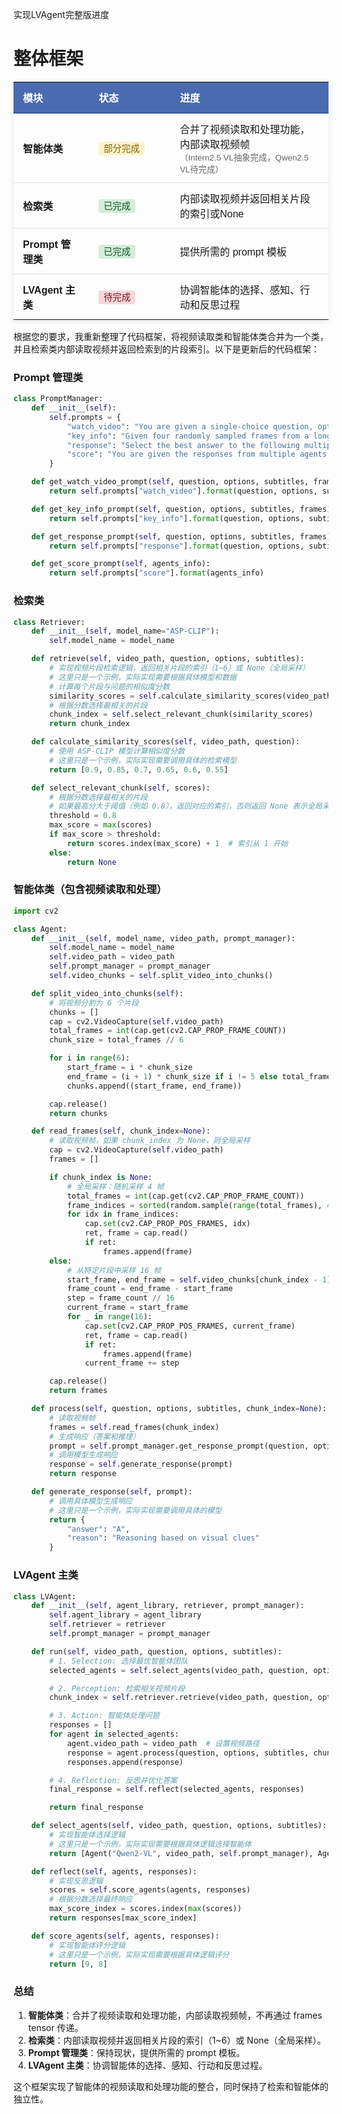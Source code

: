 实现LVAgent完整版进度

# 整体框架
<div style="font-family: Arial, sans-serif; max-width: 800px; margin: 0 auto;">
  <table style="width: 100%; border-collapse: collapse; box-shadow: 0 2px 10px rgba(0,0,0,0.1);">
    <thead>
      <tr style="background-color: #4a6baf; color: white;">
        <th style="padding: 12px 15px; text-align: left; border-bottom: 2px solid #3a5a9f;">模块</th>
        <th style="padding: 12px 15px; text-align: left; border-bottom: 2px solid #3a5a9f; width: 100px;">状态</th>
        <th style="padding: 12px 15px; text-align: left; border-bottom: 2px solid #3a5a9f;">进度</th>
      </tr>
    </thead>
    <tbody>
      <tr style="border-bottom: 1px solid #e0e0e0;">
        <td style="padding: 12px 15px; font-weight: bold;">智能体类</td>
        <td style="padding: 12px 15px;"><span style="background-color: #fff3cd; color: #856404; padding: 3px 8px; border-radius: 4px; font-size: 0.9em;">部分完成</span></td>
        <td style="padding: 12px 15px;">合并了视频读取和处理功能，内部读取视频帧<br><small style="color: #666;">（Intern2.5 VL抽象完成，Qwen2.5 VL待完成）</small></td>
      </tr>
      <tr style="border-bottom: 1px solid #e0e0e0;">
        <td style="padding: 12px 15px; font-weight: bold;">检索类</td>
        <td style="padding: 12px 15px;"><span style="background-color: #d4edda; color: #155724; padding: 3px 8px; border-radius: 4px; font-size: 0.9em;">已完成</span></td>
        <td style="padding: 12px 15px;">内部读取视频并返回相关片段的索引或None</td>
      </tr>
      <tr style="border-bottom: 1px solid #e0e0e0;">
        <td style="padding: 12px 15px; font-weight: bold;">Prompt 管理类</td>
        <td style="padding: 12px 15px;"><span style="background-color: #d4edda; color: #155724; padding: 3px 8px; border-radius: 4px; font-size: 0.9em;">已完成</span></td>
        <td style="padding: 12px 15px;">提供所需的 prompt 模板</td>
      </tr>
      <tr>
        <td style="padding: 12px 15px; font-weight: bold;">LVAgent 主类</td>
        <td style="padding: 12px 15px;"><span style="background-color: #f8d7da; color: #721c24; padding: 3px 8px; border-radius: 4px; font-size: 0.9em;">待完成</span></td>
        <td style="padding: 12px 15px;">协调智能体的选择、感知、行动和反思过程</td>
      </tr>
    </tbody>
  </table>
</div>
根据您的要求，我重新整理了代码框架，将视频读取类和智能体类合并为一个类，并且检索类内部读取视频并返回检索到的片段索引。以下是更新后的代码框架：

### **Prompt 管理类**
```python
class PromptManager:
    def __init__(self):
        self.prompts = {
            "watch_video": "You are given a single-choice question, options, subtitles, and some frames of the long video. You should not only look at the textual information but also consider the input visual information. If you can answer the question accurately based on the existing information, reply 'No'. Otherwise, reply 'Yes'.",
            "key_info": "Given four randomly sampled frames from a long video, subtitles, a question, and multiple-choice options, identify the key information needed to answer the question. Focus on visual cues, context, and temporal relationships within the frames.",
            "response": "Select the best answer to the following multiple-choice question based on the video and subtitles, and provide a detailed reasoning. Respond with the letter (A, B, C, or D) followed by the reasoning.",
            "score": "You are given the responses from multiple agents. Please score their performance based on their reasoning. The score ranges from 1 to 10."
        }

    def get_watch_video_prompt(self, question, options, subtitles, frames):
        return self.prompts["watch_video"].format(question, options, subtitles, frames)

    def get_key_info_prompt(self, question, options, subtitles, frames):
        return self.prompts["key_info"].format(question, options, subtitles, frames)

    def get_response_prompt(self, question, options, subtitles, frames):
        return self.prompts["response"].format(question, options, subtitles, frames)

    def get_score_prompt(self, agents_info):
        return self.prompts["score"].format(agents_info)
```

### **检索类**
```python
class Retriever:
    def __init__(self, model_name="ASP-CLIP"):
        self.model_name = model_name

    def retrieve(self, video_path, question, options, subtitles):
        # 实现视频片段检索逻辑，返回相关片段的索引（1~6）或 None（全局采样）
        # 这里只是一个示例，实际实现需要根据具体模型和数据
        # 计算每个片段与问题的相似度分数
        similarity_scores = self.calculate_similarity_scores(video_path, question)
        # 根据分数选择最相关的片段
        chunk_index = self.select_relevant_chunk(similarity_scores)
        return chunk_index

    def calculate_similarity_scores(self, video_path, question):
        # 使用 ASP-CLIP 模型计算相似度分数
        # 这里只是一个示例，实际实现需要调用具体的检索模型
        return [0.9, 0.85, 0.7, 0.65, 0.6, 0.55]

    def select_relevant_chunk(self, scores):
        # 根据分数选择最相关的片段
        # 如果最高分大于阈值（例如 0.8），返回对应的索引，否则返回 None 表示全局采样
        threshold = 0.8
        max_score = max(scores)
        if max_score > threshold:
            return scores.index(max_score) + 1  # 索引从 1 开始
        else:
            return None
```

### **智能体类（包含视频读取和处理）**
```python
import cv2

class Agent:
    def __init__(self, model_name, video_path, prompt_manager):
        self.model_name = model_name
        self.video_path = video_path
        self.prompt_manager = prompt_manager
        self.video_chunks = self.split_video_into_chunks()

    def split_video_into_chunks(self):
        # 将视频分割为 6 个片段
        chunks = []
        cap = cv2.VideoCapture(self.video_path)
        total_frames = int(cap.get(cv2.CAP_PROP_FRAME_COUNT))
        chunk_size = total_frames // 6

        for i in range(6):
            start_frame = i * chunk_size
            end_frame = (i + 1) * chunk_size if i != 5 else total_frames
            chunks.append((start_frame, end_frame))

        cap.release()
        return chunks

    def read_frames(self, chunk_index=None):
        # 读取视频帧，如果 chunk_index 为 None，则全局采样
        cap = cv2.VideoCapture(self.video_path)
        frames = []

        if chunk_index is None:
            # 全局采样：随机采样 4 帧
            total_frames = int(cap.get(cv2.CAP_PROP_FRAME_COUNT))
            frame_indices = sorted(random.sample(range(total_frames), 4))
            for idx in frame_indices:
                cap.set(cv2.CAP_PROP_POS_FRAMES, idx)
                ret, frame = cap.read()
                if ret:
                    frames.append(frame)
        else:
            # 从特定片段中采样 16 帧
            start_frame, end_frame = self.video_chunks[chunk_index - 1]
            frame_count = end_frame - start_frame
            step = frame_count // 16
            current_frame = start_frame
            for _ in range(16):
                cap.set(cv2.CAP_PROP_POS_FRAMES, current_frame)
                ret, frame = cap.read()
                if ret:
                    frames.append(frame)
                current_frame += step

        cap.release()
        return frames

    def process(self, question, options, subtitles, chunk_index=None):
        # 读取视频帧
        frames = self.read_frames(chunk_index)
        # 生成响应（答案和推理）
        prompt = self.prompt_manager.get_response_prompt(question, options, subtitles, frames)
        # 调用模型生成响应
        response = self.generate_response(prompt)
        return response

    def generate_response(self, prompt):
        # 调用具体模型生成响应
        # 这里只是一个示例，实际实现需要调用具体的模型
        return {
            "answer": "A",
            "reason": "Reasoning based on visual clues"
        }
```

### **LVAgent 主类**
```python
class LVAgent:
    def __init__(self, agent_library, retriever, prompt_manager):
        self.agent_library = agent_library
        self.retriever = retriever
        self.prompt_manager = prompt_manager

    def run(self, video_path, question, options, subtitles):
        # 1. Selection: 选择最优智能体团队
        selected_agents = self.select_agents(video_path, question, options, subtitles)

        # 2. Perception: 检索相关视频片段
        chunk_index = self.retriever.retrieve(video_path, question, options, subtitles)

        # 3. Action: 智能体处理问题
        responses = []
        for agent in selected_agents:
            agent.video_path = video_path  # 设置视频路径
            response = agent.process(question, options, subtitles, chunk_index)
            responses.append(response)

        # 4. Reflection: 反思并优化答案
        final_response = self.reflect(selected_agents, responses)

        return final_response

    def select_agents(self, video_path, question, options, subtitles):
        # 实现智能体选择逻辑
        # 这里只是一个示例，实际实现需要根据具体逻辑选择智能体
        return [Agent("Qwen2-VL", video_path, self.prompt_manager), Agent("InternVL-2.5", video_path, self.prompt_manager)]

    def reflect(self, agents, responses):
        # 实现反思逻辑
        scores = self.score_agents(agents, responses)
        # 根据分数选择最终响应
        max_score_index = scores.index(max(scores))
        return responses[max_score_index]

    def score_agents(self, agents, responses):
        # 实现智能体评分逻辑
        # 这里只是一个示例，实际实现需要根据具体逻辑评分
        return [9, 8]
```

### **总结**
1. **智能体类**：合并了视频读取和处理功能，内部读取视频帧，不再通过 frames tensor 传递。
2. **检索类**：内部读取视频并返回相关片段的索引（1~6）或 None（全局采样）。
3. **Prompt 管理类**：保持现状，提供所需的 prompt 模板。
4. **LVAgent 主类**：协调智能体的选择、感知、行动和反思过程。

这个框架实现了智能体的视频读取和处理功能的整合，同时保持了检索和智能体的独立性。
